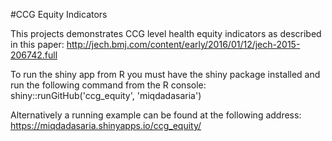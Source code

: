 #CCG Equity Indicators

This projects demonstrates CCG level health equity indicators as described in this paper: http://jech.bmj.com/content/early/2016/01/12/jech-2015-206742.full

To run the shiny app from R you must have the shiny package installed and run the following command from the R console: shiny::runGitHub('ccg_equity', 'miqdadasaria')

Alternatively a running example can be found at the following address: https://miqdadasaria.shinyapps.io/ccg_equity/
